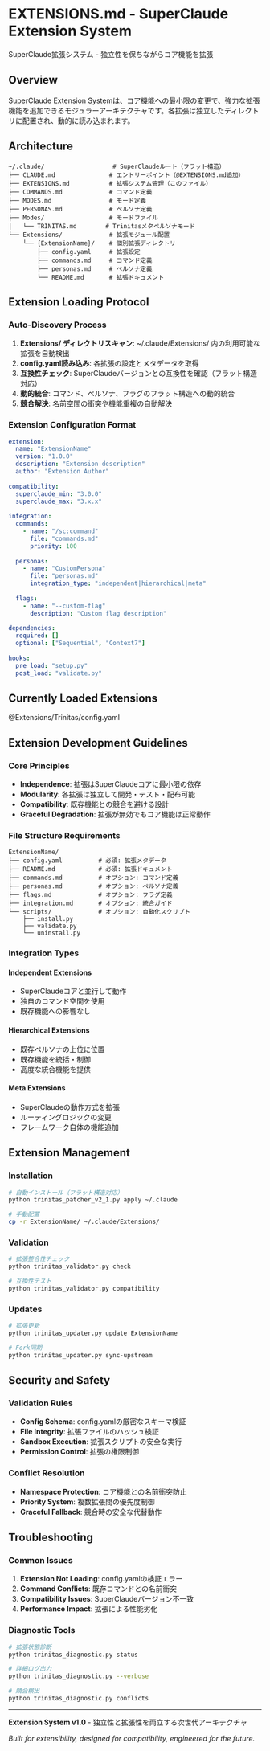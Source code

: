 # EXTENSIONS.md - SuperClaude Extension System

SuperClaude拡張システム - 独立性を保ちながらコア機能を拡張

## Overview

SuperClaude Extension Systemは、コア機能への最小限の変更で、強力な拡張機能を追加できるモジュラーアーキテクチャです。各拡張は独立したディレクトリに配置され、動的に読み込まれます。

## Architecture

```
~/.claude/                   # SuperClaudeルート（フラット構造）
├── CLAUDE.md               # エントリーポイント（@EXTENSIONS.md追加）
├── EXTENSIONS.md           # 拡張システム管理（このファイル）
├── COMMANDS.md             # コマンド定義
├── MODES.md                # モード定義
├── PERSONAS.md             # ペルソナ定義
├── Modes/                  # モードファイル
│   └── TRINITAS.md        # Trinitasメタペルソナモード
└── Extensions/             # 拡張モジュール配置
    └── {ExtensionName}/    # 個別拡張ディレクトリ
        ├── config.yaml     # 拡張設定
        ├── commands.md     # コマンド定義
        ├── personas.md     # ペルソナ定義
        └── README.md       # 拡張ドキュメント
```

## Extension Loading Protocol

### Auto-Discovery Process
1. **Extensions/ ディレクトリスキャン**: ~/.claude/Extensions/ 内の利用可能な拡張を自動検出
2. **config.yaml読み込み**: 各拡張の設定とメタデータを取得
3. **互換性チェック**: SuperClaudeバージョンとの互換性を確認（フラット構造対応）
4. **動的統合**: コマンド、ペルソナ、フラグのフラット構造への動的統合
5. **競合解決**: 名前空間の衝突や機能重複の自動解決

### Extension Configuration Format
```yaml
extension:
  name: "ExtensionName"
  version: "1.0.0"
  description: "Extension description"
  author: "Extension Author"
  
compatibility:
  superclaude_min: "3.0.0"
  superclaude_max: "3.x.x"
  
integration:
  commands:
    - name: "/sc:command"
      file: "commands.md"
      priority: 100
  
  personas:
    - name: "CustomPersona"
      file: "personas.md"
      integration_type: "independent|hierarchical|meta"
  
  flags:
    - name: "--custom-flag"
      description: "Custom flag description"
  
dependencies:
  required: []
  optional: ["Sequential", "Context7"]
  
hooks:
  pre_load: "setup.py"
  post_load: "validate.py"
```

## Currently Loaded Extensions

@Extensions/Trinitas/config.yaml

## Extension Development Guidelines

### Core Principles
- **Independence**: 拡張はSuperClaudeコアに最小限の依存
- **Modularity**: 各拡張は独立して開発・テスト・配布可能
- **Compatibility**: 既存機能との競合を避ける設計
- **Graceful Degradation**: 拡張が無効でもコア機能は正常動作

### File Structure Requirements
```
ExtensionName/
├── config.yaml          # 必須: 拡張メタデータ
├── README.md            # 必須: 拡張ドキュメント
├── commands.md          # オプション: コマンド定義
├── personas.md          # オプション: ペルソナ定義
├── flags.md             # オプション: フラグ定義
├── integration.md       # オプション: 統合ガイド
└── scripts/             # オプション: 自動化スクリプト
    ├── install.py
    ├── validate.py
    └── uninstall.py
```

### Integration Types

#### Independent Extensions
- SuperClaudeコアと並行して動作
- 独自のコマンド空間を使用
- 既存機能への影響なし

#### Hierarchical Extensions  
- 既存ペルソナの上位に位置
- 既存機能を統括・制御
- 高度な統合機能を提供

#### Meta Extensions
- SuperClaudeの動作方式を拡張
- ルーティングロジックの変更
- フレームワーク自体の機能追加

## Extension Management

### Installation
```bash
# 自動インストール（フラット構造対応）
python trinitas_patcher_v2_1.py apply ~/.claude

# 手動配置
cp -r ExtensionName/ ~/.claude/Extensions/
```

### Validation
```bash
# 拡張整合性チェック
python trinitas_validator.py check

# 互換性テスト
python trinitas_validator.py compatibility
```

### Updates
```bash
# 拡張更新
python trinitas_updater.py update ExtensionName

# Fork同期
python trinitas_updater.py sync-upstream
```

## Security and Safety

### Validation Rules
- **Config Schema**: config.yamlの厳密なスキーマ検証
- **File Integrity**: 拡張ファイルのハッシュ検証
- **Sandbox Execution**: 拡張スクリプトの安全な実行
- **Permission Control**: 拡張の権限制御

### Conflict Resolution
- **Namespace Protection**: コア機能との名前衝突防止
- **Priority System**: 複数拡張間の優先度制御
- **Graceful Fallback**: 競合時の安全な代替動作

## Troubleshooting

### Common Issues
1. **Extension Not Loading**: config.yamlの検証エラー
2. **Command Conflicts**: 既存コマンドとの名前衝突
3. **Compatibility Issues**: SuperClaudeバージョン不一致
4. **Performance Impact**: 拡張による性能劣化

### Diagnostic Tools
```bash
# 拡張状態診断
python trinitas_diagnostic.py status

# 詳細ログ出力
python trinitas_diagnostic.py --verbose

# 競合検出
python trinitas_diagnostic.py conflicts
```

---

**Extension System v1.0** - 独立性と拡張性を両立する次世代アーキテクチャ

*Built for extensibility, designed for compatibility, engineered for the future.*